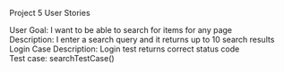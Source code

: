 Project 5 User Stories


User Goal: I want to be able to search for items for any page	&nbsp; <br />
Description: I enter a search query  and it returns up to 10 search results	&nbsp;<br />
Login Case Description: Login test returns correct status code &nbsp; <br />
Test case: searchTestCase() &nbsp; <br />

